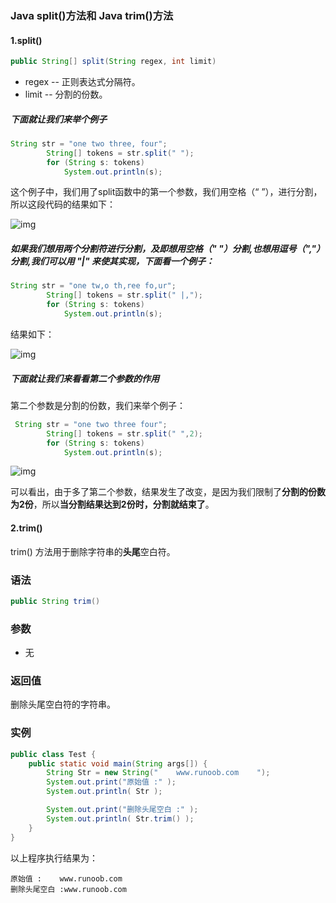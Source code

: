 ### Java split()方法和 Java trim()方法

#### 1.split()

```java
public String[] split(String regex, int limit)
```

- regex -- 正则表达式分隔符。
- limit -- 分割的份数。

##### 下面就让我们来举个例子

```java
String str = "one two three, four";
        String[] tokens = str.split(" ");
        for (String s: tokens)
            System.out.println(s);
```

这个例子中，我们用了split函数中的第一个参数，我们用空格（“ ”），进行分割，所以这段代码的结果如下：

![img](https://upload-images.jianshu.io/upload_images/14596327-ef197755edc247f4.png?imageMogr2/auto-orient/strip|imageView2/2/w/228/format/webp)

##### 如果我们想用两个分割符进行分割，及即想用空格（" "）分割,也想用逗号（","）分割,我们可以用 "|" 来使其实现，下面看一个例子：

```java
String str = "one tw,o th,ree fo,ur";
        String[] tokens = str.split(" |,");
        for (String s: tokens)
            System.out.println(s);
```

结果如下：

![img](https://upload-images.jianshu.io/upload_images/14596327-135d310b6e3563cf.png?imageMogr2/auto-orient/strip|imageView2/2/w/214/format/webp)

##### 下面就让我们来看看第二个参数的作用

第二个参数是分割的份数，我们来举个例子：

```java
 String str = "one two three four";
        String[] tokens = str.split(" ",2);
        for (String s: tokens)
            System.out.println(s);
```

![img](https://upload-images.jianshu.io/upload_images/14596327-9bc7f7d8d24d5e66.png?imageMogr2/auto-orient/strip|imageView2/2/w/270/format/webp)

可以看出，由于多了第二个参数，结果发生了改变，是因为我们限制了**分割的份数为2份**，所以**当分割结果达到2份时，分割就结束了**。

#### 2.trim()

trim() 方法用于删除字符串的**头尾**空白符。

### 语法

```java
public String trim()
```

### 参数

- 无

### 返回值

删除头尾空白符的字符串。

### 实例

```java
public class Test {
    public static void main(String args[]) {
        String Str = new String("    www.runoob.com    ");
        System.out.print("原始值 :" );
        System.out.println( Str );

        System.out.print("删除头尾空白 :" );
        System.out.println( Str.trim() );
    }
}
```

以上程序执行结果为：

```
原始值 :    www.runoob.com    
删除头尾空白 :www.runoob.com
```

